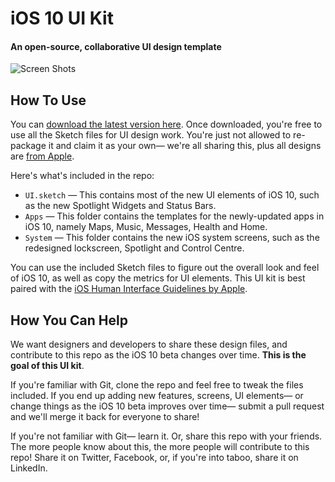 # iOS 10 UI Kit
#### An open-source, collaborative UI design template

![Screen Shots](http://puzzles.design/resources/header_full.jpg)

## How To Use

You can [download the latest version here](https://github.com/iOS10-KIT/UI/archive/master.zip). Once downloaded, you're free to use all the Sketch files for UI design work. You're just not allowed to re-package it and claim it as your own— we're all sharing this, plus all designs are [from Apple](http://www.apple.com/ios/ios10-preview/).

Here's what's included in the repo:

- ``UI.sketch`` — This contains most of the new UI elements of iOS 10, such as the new Spotlight Widgets and Status Bars.
- ``Apps`` — This folder contains the templates for the newly-updated apps in iOS 10, namely Maps, Music, Messages, Health and Home.
- ``System`` — This folder contains the new iOS system screens, such as the redesigned lockscreen, Spotlight and Control Centre.

You can use the included Sketch files to figure out the overall look and feel of iOS 10, as well as copy the metrics for UI elements. This UI kit is best paired with the [iOS Human Interface Guidelines by Apple](https://developer.apple.com/ios/human-interface-guidelines/).


## How You Can Help

We want designers and developers to share these design files, and contribute to this repo as the iOS 10 beta changes over time. **This is the goal of this UI kit**.

If you're familiar with Git, clone the repo and feel free to tweak the files included. If you end up adding new features, screens, UI elements— or change things as the iOS 10 beta improves over time— submit a pull request and we'll merge it back for everyone to share!

If you're not familiar with Git— learn it. Or, share this repo with your friends. The more people know about this, the more people will contribute to this repo! Share it on Twitter, Facebook, or, if you're into taboo, share it on LinkedIn.


